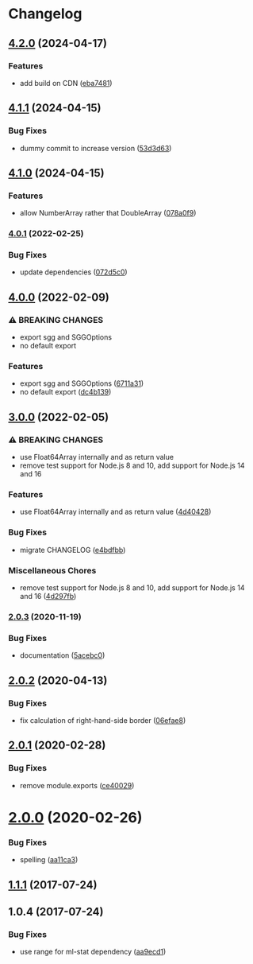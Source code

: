 # Changelog

## [4.2.0](https://github.com/mljs/savitzky-golay-generalized/compare/v4.1.1...v4.2.0) (2024-04-17)


### Features

* add build on CDN ([eba7481](https://github.com/mljs/savitzky-golay-generalized/commit/eba7481607bbfb18da82736efa5072be56b8f3e4))

## [4.1.1](https://github.com/mljs/savitzky-golay-generalized/compare/v4.1.0...v4.1.1) (2024-04-15)


### Bug Fixes

* dummy commit to increase version ([53d3d63](https://github.com/mljs/savitzky-golay-generalized/commit/53d3d633067cab45c26e7f79e399ba3cf3c083ff))

## [4.1.0](https://github.com/mljs/savitzky-golay-generalized/compare/v4.0.1...v4.1.0) (2024-04-15)


### Features

* allow NumberArray rather that DoubleArray ([078a0f9](https://github.com/mljs/savitzky-golay-generalized/commit/078a0f94adaed3dee92b82b1f6db89cfdb0857fd))

### [4.0.1](https://www.github.com/mljs/savitzky-golay-generalized/compare/v4.0.0...v4.0.1) (2022-02-25)


### Bug Fixes

* update dependencies ([072d5c0](https://www.github.com/mljs/savitzky-golay-generalized/commit/072d5c0bde902ef94608aa7a3ee067fc9e87001d))

## [4.0.0](https://www.github.com/mljs/savitzky-golay-generalized/compare/v3.0.0...v4.0.0) (2022-02-09)


### ⚠ BREAKING CHANGES

* export sgg and SGGOptions
* no default export

### Features

* export sgg and SGGOptions ([6711a31](https://www.github.com/mljs/savitzky-golay-generalized/commit/6711a31aecee25d03eadd4e235bc25b184043b5d))
* no default export ([dc4b139](https://www.github.com/mljs/savitzky-golay-generalized/commit/dc4b139864535619472448ded56437d6279b3ea2))

## [3.0.0](https://www.github.com/mljs/savitzky-golay-generalized/compare/v2.0.3...v3.0.0) (2022-02-05)


### ⚠ BREAKING CHANGES

* use Float64Array internally and as return value
* remove test support for Node.js 8 and 10, add support for Node.js 14 and 16

### Features

* use Float64Array internally and as return value ([4d40428](https://www.github.com/mljs/savitzky-golay-generalized/commit/4d404285fb4019274bb0e9f8f553911747ac5bfb))


### Bug Fixes

* migrate CHANGELOG ([e4bdfbb](https://www.github.com/mljs/savitzky-golay-generalized/commit/e4bdfbbeadb29efdf06c1f31a2d5f5332719d1dd))


### Miscellaneous Chores

* remove test support for Node.js 8 and 10, add support for Node.js 14 and 16 ([4d297fb](https://www.github.com/mljs/savitzky-golay-generalized/commit/4d297fb41b71ddc2e20ac856609a625e676d31d4))

### [2.0.3](https://github.com/mljs/savitzky-golay-generalized/compare/v2.0.2...v2.0.3) (2020-11-19)


### Bug Fixes

* documentation ([5acebc0](https://github.com/mljs/savitzky-golay-generalized/commit/5acebc0485cd92bd606d515c0200d4b96e020eaf))

## [2.0.2](https://github.com/mljs/savitzky-golay-generalized/compare/v2.0.1...v2.0.2) (2020-04-13)


### Bug Fixes

* fix calculation of right-hand-side border ([06efae8](https://github.com/mljs/savitzky-golay-generalized/commit/06efae8b31439ba1590e69ea73c345d8d4e563a4))



## [2.0.1](https://github.com/mljs/savitzky-golay-generalized/compare/v2.0.0...v2.0.1) (2020-02-28)


### Bug Fixes

* remove module.exports ([ce40029](https://github.com/mljs/savitzky-golay-generalized/commit/ce40029d20786fa8b7cb0a21cafb7b6f950325b3))



# [2.0.0](https://github.com/mljs/savitzky-golay-generalized/compare/v1.1.1...v2.0.0) (2020-02-26)


### Bug Fixes

* spelling ([aa11ca3](https://github.com/mljs/savitzky-golay-generalized/commit/aa11ca304fc307619b1e7f3cb978e68ea4caa9a5))



<a name="1.1.1"></a>
## [1.1.1](https://github.com/mljs/savitzky-golay-generalized/compare/v1.0.4...v1.1.1) (2017-07-24)



<a name="1.0.4"></a>
## 1.0.4 (2017-07-24)


### Bug Fixes

* use range for ml-stat dependency ([aa9ecd1](https://github.com/mljs/savitzky-golay-generalized/commit/aa9ecd1))
